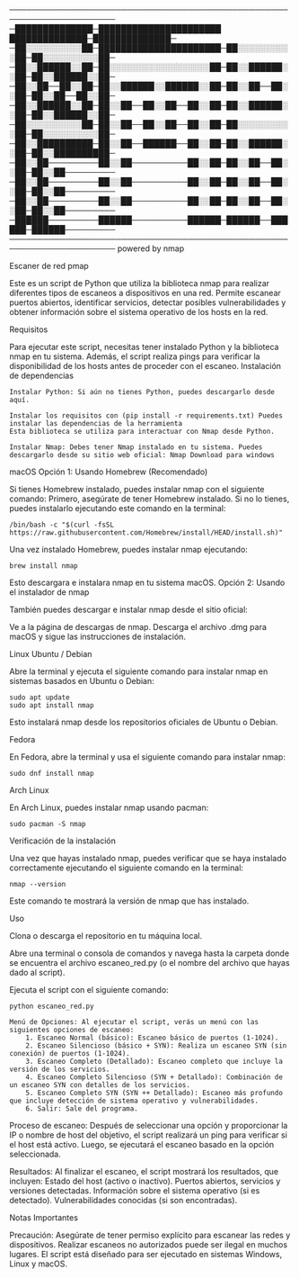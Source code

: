 ─────────────────────────────────────────────────────────────────────
    ─██████████████─██████████████████████ ██████████████─██████████████─
    ─██░░░░░░░░░░██─██████████████████████─██░░░░░░░░░░██─██░░░░░░░░░░██─
    ─██░░██████░░██─██░░░░░░░░░░░░░░░░░░██─██░░██████░░██─██░░██████░░██─
    ─██░░██──██░░██─██░░██████░░██████░░██─██░░██──██░░██─██░░██──██░░██─
    ─██░░██████░░██─██░░██──██░░██──██░░██─██░░██████░░██─██░░██████░░██─
    ─██░░░░░░░░░░██─██░░██──██░░██──██░░██─██░░░░░░░░░░██─██░░░░░░░░░░██─
    ─██░░██████████─██░░██──██████──██░░██─██░░██████░░██─██░░██████████─
    ─██░░██─────────██░░██──────────██░░██─██░░██──██░░██─██░░██─────────
    ─██░░██─────────██░░██──────────██░░██─██░░██──██░░██─██░░██─────────
    ─██░░██─────────██░░██──────────██░░██─██░░██──██░░██─██░░██─────────
    ─██████─────────██████──────────██████─██████──██████─██████─────────
    ─────────────────────────────────────────────────────────────────────
          powered by nmap
          
Escaner de red pmap

Este es un script de Python que utiliza la biblioteca nmap para realizar diferentes tipos de escaneos a dispositivos en una red. Permite escanear puertos abiertos, identificar servicios, detectar posibles vulnerabilidades y obtener información sobre el sistema operativo de los hosts en la red.


Requisitos

Para ejecutar este script, necesitas tener instalado Python y la biblioteca nmap en tu sistema. Además, el script realiza pings para verificar la disponibilidad de los hosts antes de proceder con el escaneo.
Instalación de dependencias

    Instalar Python: Si aún no tienes Python, puedes descargarlo desde aquí.

    Instalar los requisitos con (pip install -r requirements.txt) Puedes instalar las dependencias de la herramienta 
    Esta biblioteca se utiliza para interactuar con Nmap desde Python.

    Instalar Nmap: Debes tener Nmap instalado en tu sistema. Puedes descargarlo desde su sitio web oficial: Nmap Download para windows 

macOS
Opción 1: Usando Homebrew (Recomendado)

Si tienes Homebrew instalado, puedes instalar nmap con el siguiente comando:
 Primero,  asegúrate de tener Homebrew instalado. Si no lo tienes, puedes instalarlo ejecutando este comando en la terminal:

    /bin/bash -c "$(curl -fsSL https://raw.githubusercontent.com/Homebrew/install/HEAD/install.sh)"


Una vez instalado Homebrew, puedes instalar nmap ejecutando:

    brew install nmap

Esto descargara e instalara nmap en tu sistema macOS.
Opción 2: Usando el instalador de nmap

También puedes descargar e instalar nmap desde el sitio oficial:

Ve a la página de descargas de nmap.
Descarga el archivo .dmg para macOS y sigue las instrucciones de instalación.


Linux
Ubuntu / Debian

Abre la terminal y ejecuta el siguiente comando para instalar nmap en sistemas basados en Ubuntu o Debian:

    sudo apt update
    sudo apt install nmap

Esto instalará nmap desde los repositorios oficiales de Ubuntu o Debian.

Fedora

En Fedora, abre la terminal y usa el siguiente comando para instalar nmap:

    sudo dnf install nmap

Arch Linux

En Arch Linux, puedes instalar nmap usando pacman:

    sudo pacman -S nmap

Verificación de la instalación

Una vez que hayas instalado nmap, puedes verificar que se haya instalado correctamente ejecutando el siguiente comando en la terminal:

    nmap --version

Este comando te mostrará la versión de nmap que has instalado.

    
Uso

Clona o descarga el repositorio en tu máquina local.

Abre una terminal o consola de comandos y navega hasta la carpeta donde se encuentra el archivo escaneo_red.py (o el nombre del archivo que hayas dado al script).

Ejecuta el script con el siguiente comando:

    python escaneo_red.py

    Menú de Opciones: Al ejecutar el script, verás un menú con las siguientes opciones de escaneo:
        1. Escaneo Normal (básico): Escaneo básico de puertos (1-1024).
        2. Escaneo Silencioso (básico + SYN): Realiza un escaneo SYN (sin conexión) de puertos (1-1024).
        3. Escaneo Completo (Detallado): Escaneo completo que incluye la versión de los servicios.
        4. Escaneo Completo Silencioso (SYN + Detallado): Combinación de un escaneo SYN con detalles de los servicios.
        5. Escaneo Completo SYN (SYN ++ Detallado): Escaneo más profundo que incluye detección de sistema operativo y vulnerabilidades.
        6. Salir: Sale del programa.

 Proceso de escaneo: Después de seleccionar una opción y proporcionar la IP o nombre de host del objetivo, el script realizará un ping para verificar si el host está activo. Luego, se ejecutará el escaneo basado en la opción seleccionada.

Resultados: Al finalizar el escaneo, el script mostrará los resultados, que incluyen:
        Estado del host (activo o inactivo).
        Puertos abiertos, servicios y versiones detectadas.
        Información sobre el sistema operativo (si es detectado).
        Vulnerabilidades conocidas (si son encontradas).

Notas Importantes

Precaución: Asegúrate de tener permiso explícito para escanear las redes y dispositivos. Realizar escaneos no autorizados puede ser ilegal en muchos lugares.
    El script está diseñado para ser ejecutado en sistemas Windows, Linux y macOS.
